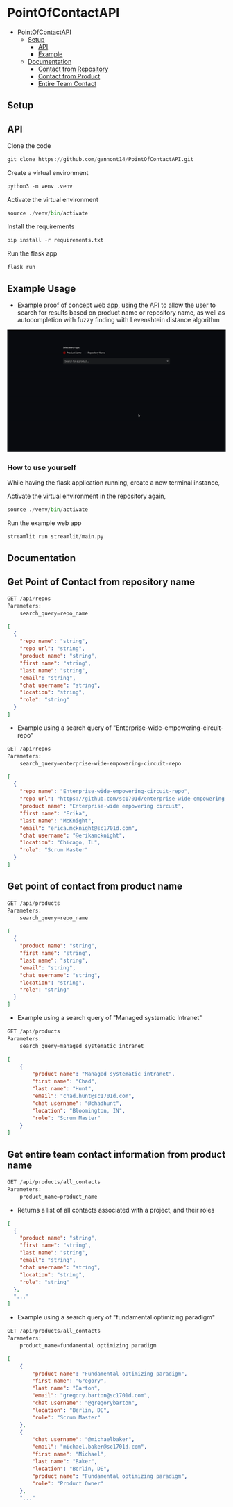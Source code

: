 # PointOfContactAPI

- [PointOfContactAPI](#PointOfContactAPI)
    - [Setup](#Setup)
        - [API](#API)
        - [Example](#example-usage)
    - [Documentation](#Documentation)
        - [Contact from Repository](#get-point-of-contact-from-repository-name)
        - [Contact from Product](#get-point-of-contact-from-product-name)
        - [Entire Team Contact](#get-entire-team-contact-information-from-product-name)




## Setup

## API
Clone the code
```python
git clone https://github.com/gannont14/PointOfContactAPI.git
```

Create a virtual environment 
```python
python3 -m venv .venv
```

Activate the virtual environment 
```python 
source ./venv/bin/activate
```

Install the requirements 
```python
pip install -r requirements.txt
```

Run the flask app
```python
flask run
```

## Example Usage
- Example proof of concept web app, using the API to allow the user to search for results based on product name or repository name, as well as autocompletion with fuzzy finding with Levenshtein distance algorithm

![Example](./Assets/exampleGif.gif)
### How to use yourself

While having the flask application running, create a new terminal instance,

Activate the virtual environment in the repository again,
```python 
source ./venv/bin/activate
```

Run the example web app
```python 
streamlit run streamlit/main.py
```



## Documentation

## Get Point of Contact from repository name
```rs
GET /api/repos
Parameters:
    search_query=repo_name
```

```json
[
  {
    "repo name": "string",
    "repo url": "string",
    "product name": "string",
    "first name": "string",
    "last name": "string",
    "email": "string",
    "chat username": "string",
    "location": "string",
    "role": "string"
  }
]
```

-  Example using a search query of "Enterprise-wide-empowering-circuit-repo" 

```rs
GET /api/repos
Parameters:
    search_query=enterprise-wide-empowering-circuit-repo
```

```json
[
  {
    "repo name": "Enterprise-wide-empowering-circuit-repo",
    "repo url": "https://github.com/sc1701d/enterprise-wide-empowering-circuit-repo",
    "product name": "Enterprise-wide empowering circuit",
    "first name": "Erika",
    "last name": "McKnight",
    "email": "erica.mcknight@sc1701d.com",
    "chat username": "@erikamcknight",
    "location": "Chicago, IL",
    "role": "Scrum Master"
  }
]
```


## Get point of contact from product name
```rs
GET /api/products
Parameters:
    search_query=repo_name
```

```json
[
  {
    "product name": "string",
    "first name": "string",
    "last name": "string",
    "email": "string",
    "chat username": "string",
    "location": "string",
    "role": "string"
  }
]
```

-  Example using a search query of "Managed systematic Intranet" 

```rs
GET /api/products
Parameters:
    search_query=managed systematic intranet
```

```json
[
    {
        "product name": "Managed systematic intranet",
        "first name": "Chad",
        "last name": "Hunt",
        "email": "chad.hunt@sc1701d.com",
        "chat username": "@chadhunt",
        "location": "Bloomington, IN",
        "role": "Scrum Master"
    }
]
```

## Get entire team contact information from product name

```rs
GET /api/products/all_contacts
Parameters:
    product_name=product_name
```

-   Returns a list of all contacts associated with a project, and their roles

```json
[
  {
    "product name": "string",
    "first name": "string",
    "last name": "string",
    "email": "string",
    "chat username": "string",
    "location": "string",
    "role": "string"
  },
  "..."
]
```

-  Example using a search query of "fundamental optimizing paradigm" 

```rs
GET /api/products/all_contacts
Parameters:
    product_name=fundamental optimizing paradigm
```

```json
[
    {
        "product name": "Fundamental optimizing paradigm",
        "first name": "Gregory",
        "last name": "Barton",
        "email": "gregory.barton@sc1701d.com",
        "chat username": "@gregorybarton",
        "location": "Berlin, DE",
        "role": "Scrum Master"
    },
    {
        "chat username": "@michaelbaker",
        "email": "michael.baker@sc1701d.com",
        "first name": "Michael",
        "last name": "Baker",
        "location": "Berlin, DE",
        "product name": "Fundamental optimizing paradigm",
        "role": "Product Owner"
    },
    "..."
```
